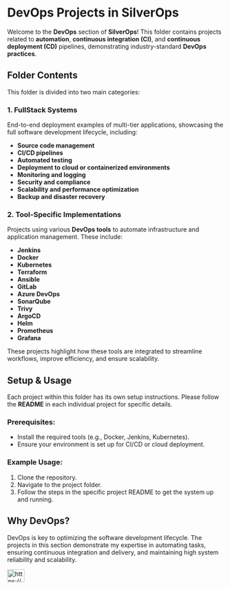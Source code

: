 # DevOps Projects in SilverOps

Welcome to the **DevOps** section of **SilverOps**! This folder contains projects related to **automation**, **continuous integration (CI)**, and **continuous deployment (CD)** pipelines, demonstrating industry-standard **DevOps practices**.

## Folder Contents
This folder is divided into two main categories:

### 1. **FullStack Systems**
End-to-end deployment examples of multi-tier applications, showcasing the full software development lifecycle, including:

- **Source code management**
- **CI/CD pipelines**
- **Automated testing**
- **Deployment to cloud or containerized environments**
- **Monitoring and logging**
- **Security and compliance**
- **Scalability and performance optimization**
- **Backup and disaster recovery**


### 2. **Tool-Specific Implementations**
Projects using various **DevOps tools** to automate infrastructure and application management. These include:

- **Jenkins**
- **Docker**
- **Kubernetes**
- **Terraform**
- **Ansible**
- **GitLab**
- **Azure DevOps**
- **SonarQube**
- **Trivy**
- **ArgoCD**
- **Helm**
- **Prometheus**
- **Grafana**

These projects highlight how these tools are integrated to streamline workflows, improve efficiency, and ensure scalability.

## Setup & Usage
Each project within this folder has its own setup instructions. Please follow the **README** in each individual project for specific details.

### Prerequisites:
- Install the required tools (e.g., Docker, Jenkins, Kubernetes).
- Ensure your environment is set up for CI/CD or cloud deployment.

### Example Usage:
1. Clone the repository.
2. Navigate to the project folder.
3. Follow the steps in the specific project README to get the system up and running.

## Why DevOps?
DevOps is key to optimizing the software development lifecycle. The projects in this section demonstrate my expertise in automating tasks, ensuring continuous integration and delivery, and maintaining high system reliability and scalability.

<p align="left">
<a href="https://linkedin.com/in/ibtisamops" target="blank"><img align="center" src="https://raw.githubusercontent.com/rahuldkjain/github-profile-readme-generator/master/src/images/icons/Social/linked-in-alt.svg" alt="https://www.linkedin.com/in/ibtisamops" height="30" width="40" /></a>
</p>


